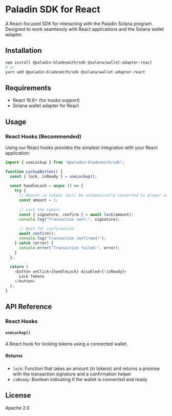 # Paladin SDK for React

A React-focused SDK for interacting with the Paladin Solana program. Designed to work seamlessly with React applications and the Solana wallet adapter.

## Installation

```bash
npm install @paladin-bladesmith/sdk @solana/wallet-adapter-react
# or
yarn add @paladin-bladesmith/sdk @solana/wallet-adapter-react
```

## Requirements

- React 16.8+ (for hooks support)
- Solana wallet adapter for React

## Usage

### React Hooks (Recommended)

Using our React hooks provides the simplest integration with your React application:

```typescript
import { useLockup } from "@paladin-bladesmith/sdk";

function LockupButton() {
  const { lock, isReady } = useLockup();
  
  const handleLock = async () => {
    try {
      // Amount in tokens (will be automatically converted to proper units)
      const amount = 1; 
      
      // Lock the tokens
      const { signature, confirm } = await lock(amount);
      console.log("Transaction sent:", signature);
      
      // Wait for confirmation
      await confirm();
      console.log("Transaction confirmed!");
    } catch (error) {
      console.error("Transaction failed:", error);
    }
  };
  
  return (
    <button onClick={handleLock} disabled={!isReady}>
      Lock Tokens
    </button>
  );
}
```

## API Reference

### React Hooks

#### `useLockup()`

A React hook for locking tokens using a connected wallet.

##### Returns

- `lock`: Function that takes an amount (in tokens) and returns a promise with the transaction signature and a confirmation helper
- `isReady`: Boolean indicating if the wallet is connected and ready

## License

Apache 2.0
